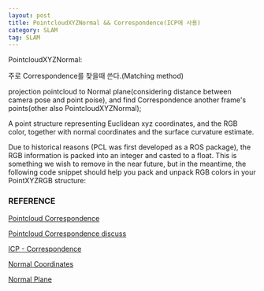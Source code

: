 ```yaml
---
layout: post
title: PointcloudXYZNormal && Correspondence(ICP에 사용)
category: SLAM
tag: SLAM
---
```


PointcloudXYZNormal:

주로 Correspondence를 찾을때 쓴다.(Matching method)

projection pointcloud to Normal plane(considering distance between camera pose and point poise), and find Correspondence another frame's points(other also PointcloudXYZNormal);


A point structure representing Euclidean xyz coordinates, and the RGB color, together with normal coordinates and the surface curvature estimate.

Due to historical reasons (PCL was first developed as a ROS package), the RGB information is packed into an integer and casted to a float. This is something we wish to remove in the near future, but in the meantime, the following code snippet should help you pack and unpack RGB colors in your PointXYZRGB structure:


### REFERENCE

[Pointcloud Correspondence](https://blog.csdn.net/qq_36501182/article/details/79173161)

[Pointcloud Correspondence discuss](https://www.pclcn.org/bbs/forum.php?mod=viewthread&tid=1091&page=1)

[ICP - Correspondence](https://blog.csdn.net/keineahnung2345/article/details/120683309)

[Normal Coordinates](https://www.youtube.com/watch?v=KD7W4Ko-F_o)

[Normal Plane](http://mathonline.wikidot.com/normal-rectifying-and-osculating-planes)
